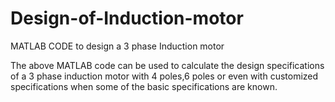 # Design-of-Induction-motor
MATLAB CODE to design a 3 phase Induction motor

The above MATLAB code can be used to calculate the design specifications of a 3 phase induction motor with 4 poles,6 poles or even with customized specifications when some of the basic specifications are known.
